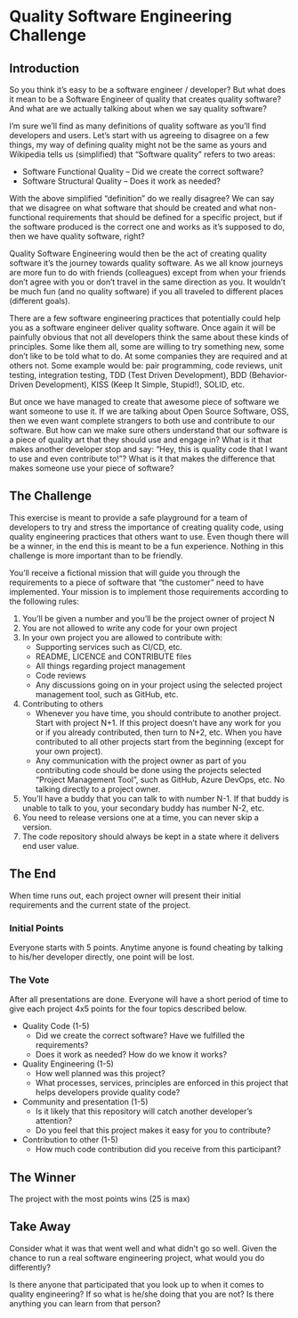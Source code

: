 # Quality Software Engineering Challenge

## Introduction

So you think it’s easy to be a software engineer / developer? But what does it mean to be a Software Engineer of quality that creates quality software? And what are we actually talking about when we say quality software?

I’m sure we’ll find as many definitions of quality software as you’ll find developers and users. Let’s start with us agreeing to disagree on a few things, my way of defining quality might not be the same as yours and Wikipedia tells us (simplified) that “Software quality” refers to two areas:

* Software Functional Quality – Did we create the correct software?
* Software Structural Quality – Does it work as needed?

With the above simplified “definition” do we really disagree? We can say that we disagree on what software that should be created and what non-functional requirements that should be defined for a specific project, but if the software produced is the correct one and works as it’s supposed to do, then we have quality software, right?

Quality Software Engineering would then be the act of creating quality software it’s the journey towards quality software. As we all know journeys are more fun to do with friends (colleagues) except from when your friends don’t agree with you or don’t travel in the same direction as you. It wouldn’t be much fun (and no quality software) if you all traveled to different places (different goals).

There are a few software engineering practices that potentially could help you as a software engineer deliver quality software. Once again it will be painfully obvious that not all developers think the same about these kinds of principles. Some like them all, some are willing to try something new, some don’t like to be told what to do. At some companies they are required and at others not. Some example would be: pair programming, code reviews, unit testing, integration testing, TDD (Test Driven Development), BDD (Behavior-Driven Development), KISS (Keep It Simple, Stupid!), SOLID, etc.

But once we have managed to create that awesome piece of software we want someone to use it. If we are talking about Open Source Software, OSS, then we even want complete strangers to both use and contribute to our software. But how can we make sure others understand that our software is a piece of quality art that they should use and engage in? What is it that makes another developer stop and say: “Hey, this is quality code that I want to use and even contribute to!”? What is it that makes the difference that makes someone use your piece of software?

## The Challenge

This exercise is meant to provide a safe playground for a team of developers to try and stress the importance of creating quality code, using quality engineering practices that others want to use. Even though there will be a winner, in the end this is meant to be a fun experience. Nothing in this challenge is more important than to be friendly.

You’ll receive a fictional mission that will guide you through the requirements to a piece of software that “the customer” need to have implemented. Your mission is to implement those requirements according to the following rules:

1.  You’ll be given a number and you’ll be the project owner of project N 
2.  You are not allowed to write any code for your own project
3.  In your own project you are allowed to contribute with:
    - Supporting services such as CI/CD, etc.
    - README, LICENCE and CONTRIBUTE files
    - All things regarding project management
    - Code reviews
    - Any discussions going on in your project using the selected project management tool, such as GitHub, etc.
4.  Contributing to others
    - Whenever you have time, you should contribute to another project. Start with project N+1. If this project doesn’t have any work for you or if you already contributed, then turn to N+2, etc. When you have contributed to all other projects start from the beginning (except for your own project).
    - Any communication with the project owner as part of you contributing code should be done using the projects selected “Project Management Tool”, such as GitHub, Azure DevOps, etc. No talking directly to a project owner.
5.  You’ll have a buddy that you can talk to with number N-1. If that buddy is unable to talk to you, your secondary buddy has number N-2, etc.
6.  You need to release versions one at a time, you can never skip a version.
6.  The code repository should always be kept in a state where it delivers end user value.

## The End

When time runs out, each project owner will present their initial requirements and the current state of the project.

### Initial Points

Everyone starts with 5 points. Anytime anyone is found cheating by talking to his/her developer directly, one point will be lost.

### The Vote

After all presentations are done. Everyone will have a short period of time to give each project 4x5 points for the four topics described below.

* Quality Code (1-5)
  * Did we create the correct software? Have we fulfilled the requirements?
  * Does it work as needed? How do we know it works?
* Quality Engineering (1-5)
  * How well planned was this project?
  * What processes, services, principles are enforced in this project that helps developers provide quality code?
* Community and presentation (1-5)
  * Is it likely that this repository will catch another developer’s attention?
  * Do you feel that this project makes it easy for you to contribute?
* Contribution to other (1-5)
  * How much code contribution did you receive from this participant?

## The Winner

The project with the most points wins (25 is max)

## Take Away

Consider what it was that went well and what didn’t go so well. Given the chance to run a real software engineering project, what would you do differently?

Is there anyone that participated that you look up to when it comes to quality engineering? If so what is he/she doing that you are not? Is there anything you can learn from that person? 


